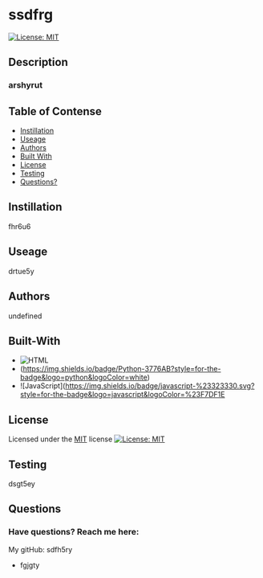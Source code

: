 
# ssdfrg
[![License: MIT](https://img.shields.io/badge/License-MIT-yellow.svg)](https://opensource.org/licenses/MIT)
## Description
### arshyrut
## Table of Contense
- [Instillation](#Instillation)
- [Useage](#Useage)
- [Authors](#Authors)
- [Built With](#Built-With)
- [License](#License)
- [Testing](#Testing)
- [Questions?](#Questions)
## Instillation
 fhr6u6
## Useage
drtue5y
## Authors
undefined
## Built-With
- ![HTML](https://img.shields.io/badge/html5-%23E34F26.svg?style=for-the-badge&logo=html5&logoColor=white)
- (https://img.shields.io/badge/Python-3776AB?style=for-the-badge&logo=python&logoColor=white)
- ![JavaScript](https://img.shields.io/badge/javascript-%23323330.svg?style=for-the-badge&logo=javascript&logoColor=%23F7DF1E
## License
 Licensed under the [MIT](https://opensource.org/licenses/MIT) license [![License: MIT](https://img.shields.io/badge/License-MIT-yellow.svg)](https://opensource.org/licenses/MIT)
## Testing
 dsgt5ey
## Questions
### Have questions? Reach me here:
My gitHub: sdfh5ry
- fgjgty
